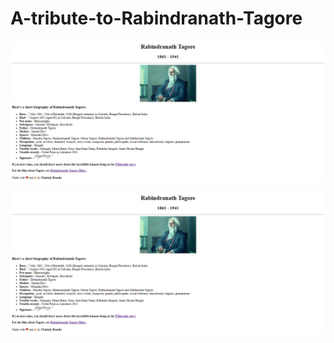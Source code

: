 # A-tribute-to-Rabindranath-Tagore

<img src="https://github.com/Chaitalykundu/A-tribute-to-Rabindranath-Tagore/blob/master/image/screenshot.PNG" align="center" alt="project screenshot">

<a> <img src="https://github.com/Chaitalykundu/A-tribute-to-Rabindranath-Tagore/blob/master/image/screenshot.PNG" align="center" alt="project screenshot"></a>